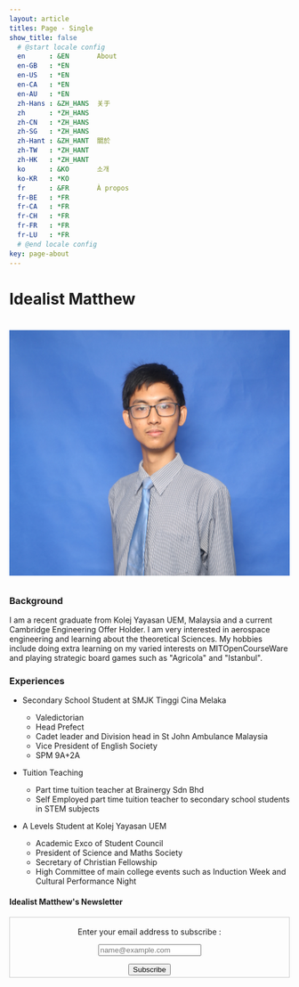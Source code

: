 ```yaml
---
layout: article
titles: Page - Single
show_title: false
  # @start locale config
  en      : &EN       About
  en-GB   : *EN
  en-US   : *EN
  en-CA   : *EN
  en-AU   : *EN
  zh-Hans : &ZH_HANS  关于
  zh      : *ZH_HANS
  zh-CN   : *ZH_HANS
  zh-SG   : *ZH_HANS
  zh-Hant : &ZH_HANT  關於
  zh-TW   : *ZH_HANT
  zh-HK   : *ZH_HANT
  ko      : &KO       소개
  ko-KR   : *KO
  fr      : &FR       À propos
  fr-BE   : *FR
  fr-CA   : *FR
  fr-CH   : *FR
  fr-FR   : *FR
  fr-LU   : *FR
  # @end locale config
key: page-about
---
```

<h1> Idealist Matthew <h1>

<p align = "center">
<img class = "image image--xl" src = "https://raw.githubusercontent.com/Idealistmatthew/idealistmatthew.github.io/master/assets/images/aboutmepic.JPG">
</p>

<h3> Background </h3>

<p>
I am a recent graduate from Kolej Yayasan UEM, Malaysia and a current Cambridge Engineering Offer Holder. I am very interested in aerospace engineering and learning about the theoretical Sciences. My hobbies include doing extra learning on my varied interests on MITOpenCourseWare and playing strategic board games such as "Agricola" and "Istanbul".
</p>

<h3> Experiences </h3>

* Secondary School Student at SMJK Tinggi Cina Melaka
  * Valedictorian
  * Head Prefect
  * Cadet leader and Division head in St John Ambulance Malaysia
  * Vice President of English Society
  * SPM 9A+2A

* Tuition Teaching
  * Part time tuition teacher at Brainergy Sdn Bhd
  * Self Employed part time tuition teacher to secondary school students in STEM subjects

* A Levels Student at Kolej Yayasan UEM
  * Academic Exco of Student Council
  * President of Science and Maths Society
  * Secretary of Christian Fellowship
  * High Committee of main college events such as Induction Week and Cultural Performance Night




<div class = "newsletter-container">
  <h4 class = "newsletter-title">Idealist Matthew's Newsletter</h4>

  <form style="border:1px solid #ccc;padding:3px;text-align:center;"
  action="https://feedburner.google.com/fb/a/mailverify"
  method="post" target="popupwindow"
  onsubmit="window.open('https://feedburner.google.com/fb/a/mailverify?uri=idealistmatthewswebsite', 'popupwindow', 'scrollbars=yes,width=550,height=520');return true">
    <p class = "newsletter-text">Enter your email address to subscribe  :</p>
    <p><input class="newsletter-email" type="text" name="email" placeholder="name@example.com"/>
    </p><input type="hidden" value="idealistmatthewswebsite" name="uri"/>
    <input type="hidden" name="loc" value="en_US"/>
    <input class ="newsletter-submit" type="submit" value="Subscribe" />
  </form>
</div>
